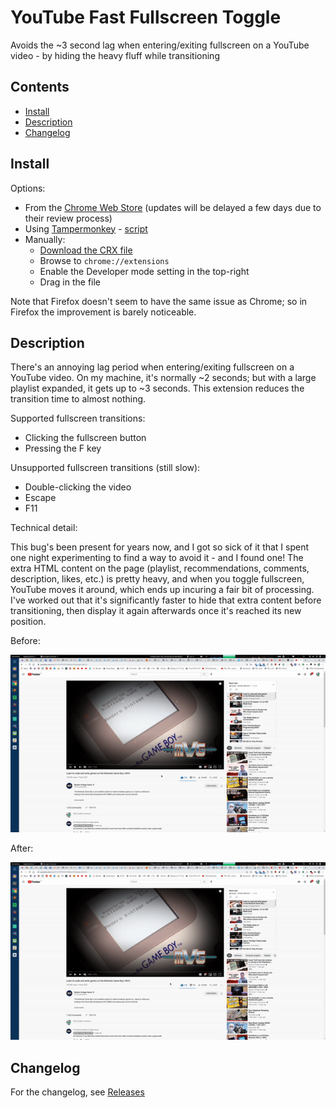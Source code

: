 # YouTube Fast Fullscreen Toggle

Avoids the ~3 second lag when entering/exiting fullscreen on a YouTube video - by hiding the heavy fluff while transitioning

## Contents

<!-- MarkdownTOC autolink=true -->

- [Install](#install)
- [Description](#description)
- [Changelog](#changelog)

<!-- /MarkdownTOC -->

## Install

Options:

- From the [Chrome Web Store](https://chrome.google.com/webstore/detail/dggbkbndbcaknaeobfieifmdcncmpaba) (updates will be delayed a few days due to their review process)
- Using [Tampermonkey](https://chrome.google.com/webstore/detail/tampermonkey/dhdgffkkebhmkfjojejmpbldmpobfkfo) - [script](extension/contentScript.js)
- Manually:
  + [Download the CRX file](https://github.com/ZimbiX/youtube-fast-fullscreen-toggle/releases/download/v2.2.0/youtube-fast-fullscreen-toggle-v2.2.0.crx)
  + Browse to `chrome://extensions`
  + Enable the Developer mode setting in the top-right
  + Drag in the file

Note that Firefox doesn't seem to have the same issue as Chrome; so in Firefox the improvement is barely noticeable.

## Description

There's an annoying lag period when entering/exiting fullscreen on a YouTube video. On my machine, it's normally ~2 seconds; but with a large playlist expanded, it gets up to ~3 seconds. This extension reduces the transition time to almost nothing.

Supported fullscreen transitions:

- Clicking the fullscreen button
- Pressing the F key

Unsupported fullscreen transitions (still slow):

- Double-clicking the video
- Escape
- F11

Technical detail:

This bug's been present for years now, and I got so sick of it that I spent one night experimenting to find a way to avoid it - and I found one! The extra HTML content on the page (playlist, recommendations, comments, description, likes, etc.) is pretty heavy, and when you toggle fullscreen, YouTube moves it around, which ends up incuring a fair bit of processing. I've worked out that it's significantly faster to hide that extra content before transitioning, then display it again afterwards once it's reached its new position.

Before:

![before](demo/before.gif)

After:

![after](demo/after.gif)

## Changelog

For the changelog, see [Releases](https://github.com/ZimbiX/youtube-fast-fullscreen-toggle/releases)
